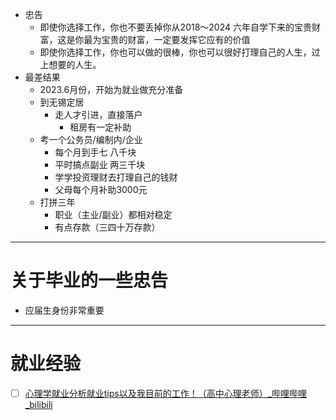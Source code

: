 - 忠告
	- 即使你选择工作，你也不要丢掉你从2018～2024 六年自学下来的宝贵财富，这是你最为宝贵的财富，一定要发挥它应有的价值
	- 即使你选择工作，你也可以做的很棒，你也可以很好打理自己的人生，过上想要的人生。
- 最差结果
	- 2023.6月份，开始为就业做充分准备
	- 到无锡定居
		- 走人才引进，直接落户
			- 租房有一定补助
	- 考一个公务员/编制内/企业
		- 每个月到手七 八千块
		- 平时搞点副业 两三千块
		- 学学投资理财去打理自己的钱财
		- 父母每个月补助3000元
	- 打拼三年
		- 职业（主业/副业）都相对稳定
		- 有点存款（三四十万存款）
----
# 关于毕业的一些忠告
- 应届生身份非常重要
---
# 就业经验
- [ ] [心理学就业分析就业tips以及我目前的工作！（高中心理老师）_哔哩哔哩_bilibili](https://www.bilibili.com/video/BV1uu411k796/?spm_id_from=333.999.0.0)
